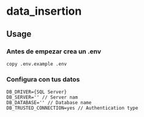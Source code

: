# data_insertion

## Usage

### Antes de empezar crea un .env

```
copy .env.example .env

```

### Configura con tus datos

```
DB_DRIVER={SQL Server}
DB_SERVER='' // Server nam
DB_DATABASE='' // Database name
DB_TRUSTED_CONNECTION=yes // Authentication type

```
